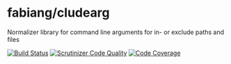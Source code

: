 # fabiang/cludearg

Normalizer library for command line arguments for in- or exclude paths and files

[![Build Status](https://travis-ci.org/fabiang/cludearg.svg)](https://travis-ci.org/fabiang/cludearg) [![Scrutinizer Code Quality](https://scrutinizer-ci.com/g/fabiang/cludearg/badges/quality-score.png?b=master)](https://scrutinizer-ci.com/g/fabiang/cludearg/?branch=master) [![Code Coverage](https://scrutinizer-ci.com/g/fabiang/cludearg/badges/coverage.png?b=master)](https://scrutinizer-ci.com/g/fabiang/cludearg/?branch=master)
